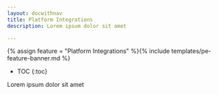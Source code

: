 ```yaml
---
layout: docwithnav
title: Platform Integrations
description: Lorem ipsum dolor sit amet 

---
```


{% assign feature = "Platform Integrations" %}{% include templates/pe-feature-banner.md %}

* TOC
{:toc}

Lorem ipsum dolor sit amet